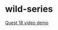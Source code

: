 # wild-series
[Quest 18 video demo](https://drive.google.com/file/d/1wk6Cas97BZcxYNboMcsvQ4L2pj9SUeQE/view)
